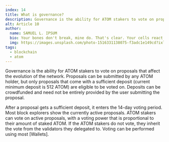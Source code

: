```yaml
---
index: 14
title: What is governance?
description: Governance is the ability for ATOM stakers to vote on proposals that affect the evolution of the network.
alt: Article 10
author: 
  name: SAMUEL L. IPSUM
  bio: Your bones don't break, mine do. That's clear. Your cells react to bacteria and viruses differently than mine. You don't get sick, I do. That's also clear. But for some reason, you and I react the exact same way to water. We swallow it too fast, we choke. We get some in our lungs, we drown. However unreal it may seem, we are connected, you and I. We're on the same curve, just on opposite ends.
  img: https://images.unsplash.com/photo-1516331138075-f3adc1e149cd?ixlib=rb-1.2.1&ixid=MXwxMjA3fDB8MHxwaG90by1wYWdlfHx8fGVufDB8fHw%3D&auto=format&fit=crop&w=800&q=60
tags: 
  - blockchain
  - atom
---
```


Governance is the ability for ATOM stakers to vote on proposals that affect the evolution of the network. Proposals can be submitted by any ATOM holder, but only proposals that come with a sufficient deposit (current minimum deposit is 512 ATOM) are eligible to be voted on. Deposits can be crowdfunded and need not be entirely provided by the user submitting the proposal. 

After a proposal gets a sufficient deposit, it enters the 14-day voting period. Most block explorers show the currently active proposals. ATOM stakers can vote on active proposals, with a voting power that is proportional to their amount of staked ATOM. If the ATOM stakers do not vote, they inherit the vote from the validators they delegated to. Voting can be performed using most [Wallets].

